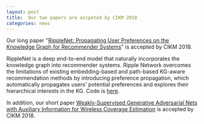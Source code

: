 ```yaml
---
layout: post
title:  Our two papers are accpeted by CIKM 2018
categories: news
---
```


Our long paper "[RippleNet: Propagating User Preferences on the Knowledge Graph for Recommender Systems](https://arxiv.org/abs/1803.03467)" is accepted by CIKM 2018.

RippleNet is a deep end-to-end model that naturally incorporates the knowledge graph into recommender systems.
Ripple Network overcomes the limitations of existing embedding-based and path-based KG-aware recommendation methods by introducing preference propagation, which automatically propagates users' potential preferences and explores their hierarchical interests in the KG.
Code is [here](https://github.com/hwwang55/RippleNet).

In addition, our short paper [Weakly-Supervised Generative Adversarial Nets with Auxiliary Information for Wireless Coverage Estimation]() is accepted by CIKM 2018.